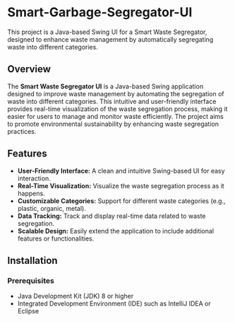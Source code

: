 # Smart-Garbage-Segregator-UI
This project is a Java-based Swing UI for a Smart Waste Segregator, designed to enhance waste management by automatically segregating waste into different categories.

## Overview

The **Smart Waste Segregator UI** is a Java-based Swing application designed to improve waste management by automating the segregation of waste into different categories. This intuitive and user-friendly interface provides real-time visualization of the waste segregation process, making it easier for users to manage and monitor waste efficiently. The project aims to promote environmental sustainability by enhancing waste segregation practices.

## Features

- **User-Friendly Interface:** A clean and intuitive Swing-based UI for easy interaction.
- **Real-Time Visualization:** Visualize the waste segregation process as it happens.
- **Customizable Categories:** Support for different waste categories (e.g., plastic, organic, metal).
- **Data Tracking:** Track and display real-time data related to waste segregation.
- **Scalable Design:** Easily extend the application to include additional features or functionalities.

## Installation

### Prerequisites

- Java Development Kit (JDK) 8 or higher
- Integrated Development Environment (IDE) such as IntelliJ IDEA or Eclipse
